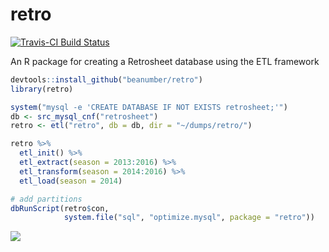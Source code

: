 retro
================

[![Travis-CI Build Status](https://travis-ci.org/beanumber/retro.svg?branch=master)](https://travis-ci.org/beanumber/retro)

An R package for creating a Retrosheet database using the ETL framework

``` r
devtools::install_github("beanumber/retro")
library(retro)
```

``` r
system("mysql -e 'CREATE DATABASE IF NOT EXISTS retrosheet;'")
db <- src_mysql_cnf("retrosheet")
retro <- etl("retro", db = db, dir = "~/dumps/retro/")

retro %>%
  etl_init() %>%
  etl_extract(season = 2013:2016) %>%
  etl_transform(season = 2014:2016) %>%
  etl_load(season = 2014)

# add partitions
dbRunScript(retro$con, 
            system.file("sql", "optimize.mysql", package = "retro"))
```

![](http://www.retrosheet.org/hitloc.jpg)
